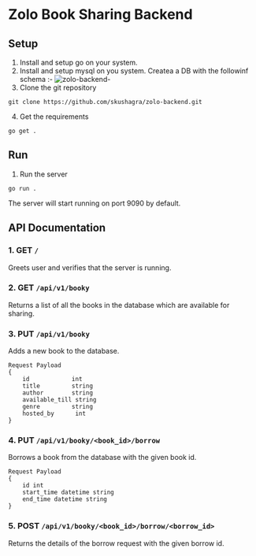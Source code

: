 # Zolo Book Sharing Backend

## Setup
1. Install and setup go on your system.
2. Install and setup mysql on you system. Createa a DB with the followinf schema :-
 ![zolo-backend-](https://github.com/skushagra/zolo-backend/assets/66439372/aa163add-33c7-4334-9f3c-0915a46c760d)
3. Clone the git repository

```
git clone https://github.com/skushagra/zolo-backend.git
```
4. Get the requirements 
```
go get .
```

## Run
1. Run the server
```
go run .
```

The server will start running on port 9090 by default.

## API Documentation

### 1. GET `/`
Greets user and verifies that the server is running.

### 2. GET `/api/v1/booky`
Returns a list of all the books in the database which are available for sharing.

### 3. PUT `/api/v1/booky`
Adds a new book to the database.
```
Request Payload 
{
	id            int
	title         string
	author        string
	available_till string
	genre         string
	hosted_by      int
}
```

### 4. PUT `/api/v1/booky/<book_id>/borrow`
Borrows a book from the database with the given book id.
```
Request Payload 
{
    id int
    start_time datetime string 
    end_time datetime string
}
```

### 5. POST `/api/v1/booky/<book_id>/borrow/<borrow_id>`
Returns the details of the borrow request with the given borrow id.
